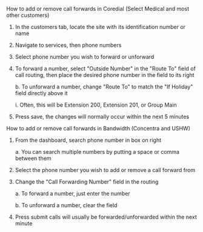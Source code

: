 How to add or remove call forwards in Coredial (Select Medical and most other customers)
1. In the customers tab, locate the site with its identification number or name
2. Navigate to services, then phone numbers
3. Select phone number you wish to forward or unforward
4. To forward a number, select "Outside Number" in the "Route To" field of call routing, then place the desired phone number in the field to its right

	b. To unforward a number, change "Route To" to match the "If Holiday" field directly above it

	 i. Often, this will be Extension 200, Extension 201, or Group Main
5. Press save, the changes will normally occur within the next 5 minutes

How to add or remove call forwards in Bandwidth (Concentra and USHW)
1. From the dashboard, search phone number in box on right
   
	a. You can search multiple numbers by putting a space or comma between them
2. Select the phone number you wish to add or remove a call forward from
3. Change the "Call Forwarding Number" field in the routing
   
	a. To forward a number, just enter the number

	b. To unforward a number, clear the field

4. Press submit calls will usually be forwarded/unforwarded within the next minute


<!--- This is an internal document I created to provide my coworkers a step by step guide in adding and removing call forwards for various clients --->
